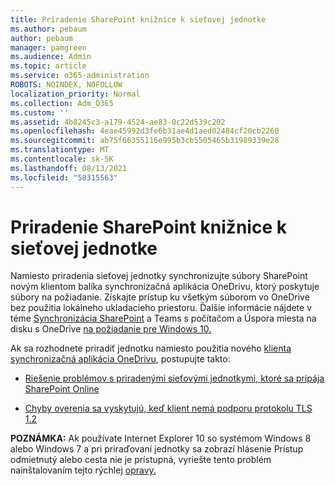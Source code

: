 ```yaml
---
title: Priradenie SharePoint knižnice k sieťovej jednotke
ms.author: pebaum
author: pebaum
manager: pamgreen
ms.audience: Admin
ms.topic: article
ms.service: o365-administration
ROBOTS: NOINDEX, NOFOLLOW
localization_priority: Normal
ms.collection: Adm_O365
ms.custom: ''
ms.assetid: 4b8245c3-a179-4524-ae83-0c22d539c202
ms.openlocfilehash: 4eae45992d3fe6b31ae4d1aed02484cf20cb2260
ms.sourcegitcommit: ab75f66355116e995b3cb5505465b31989339e28
ms.translationtype: MT
ms.contentlocale: sk-SK
ms.lasthandoff: 08/13/2021
ms.locfileid: "58315563"
---
```

# <a name="map-a-sharepoint-library-to-a-network-drive"></a>Priradenie SharePoint knižnice k sieťovej jednotke

Namiesto priradenia sieťovej jednotky synchronizujte súbory SharePoint novým klientom balíka synchronizačná aplikácia OneDrivu, ktorý poskytuje súbory na požiadanie. Získajte prístup ku všetkým súborom vo OneDrive bez použitia lokálneho ukladacieho priestoru. Ďalšie informácie nájdete v téme [Synchronizácia SharePoint](https://support.microsoft.com/office/sync-sharepoint-and-teams-files-with-your-computer-6de9ede8-5b6e-4503-80b2-6190f3354a88) a Teams s počítačom a Úspora miesta na disku s OneDrive [na požiadanie pre Windows 10.](https://support.microsoft.com/office/save-disk-space-with-onedrive-files-on-demand-for-windows-10-0e6860d3-d9f3-4971-b321-7092438fb38e)

Ak sa rozhodnete priradiť jednotku namiesto použitia nového [klienta synchronizačná aplikácia OneDrivu](https://support.microsoft.com/office/sync-sharepoint-and-teams-files-with-your-computer-6de9ede8-5b6e-4503-80b2-6190f3354a88), postupujte takto:

- [Riešenie problémov s priradenými sieťovými jednotkymi, ktoré sa pripája SharePoint Online](https://docs.microsoft.com/sharepoint/support/administration/troubleshoot-mapped-network-drives)

- [Chyby overenia sa vyskytujú, keď klient nemá podporu protokolu TLS 1.2](https://docs.microsoft.com/sharepoint/troubleshoot/administration/authentication-errors-tls12-support#network-drive-mapped-to-a-sharepoint-library)  

**POZNÁMKA:** Ak používate Internet Explorer 10 so systémom Windows 8 alebo Windows 7  a pri  priraďovaní jednotky sa zobrazí hlásenie Prístup odmietnutý alebo cesta nie je prístupná, vyriešte tento problém nainštalovaním tejto rýchlej [opravy.](https://support.microsoft.com/topic/error-when-you-open-a-sharepoint-document-library-in-windows-explorer-or-map-a-network-drive-to-the-library-after-you-install-internet-explorer-10-96e640ba-059f-9b09-bb91-2a0319ee8b1d)